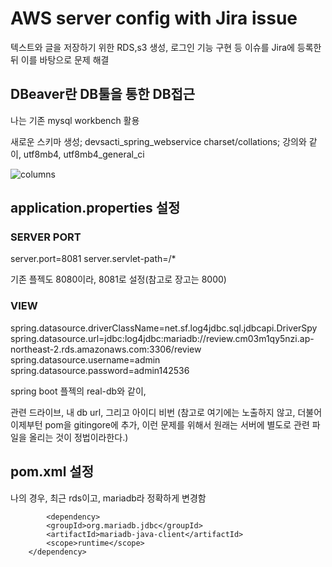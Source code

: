 # AWS server config with Jira issue
텍스트와 글을 저장하기 위한 RDS,s3 생성, 로그인 기능 구현 등 이슈를 Jira에 등록한 뒤 이를 바탕으로 문제 해결

## DBeaver란 DB툴을 통한 DB접근
나는 기존 mysql workbench 활용

새로운 스키마 생성; devsacti_spring_webservice
charset/collations; 강의와 같이, utf8mb4, utf8mb4_general_ci

![columns](https://user-images.githubusercontent.com/82523058/126755463-aab56727-711e-49ce-bc9c-349ab844956f.JPG)

## application.properties 설정

### SERVER PORT
server.port=8081
server.servlet-path=/*

기존 플젝도 8080이라, 8081로 설정(참고로 장고는 8000)

### VIEW
spring.datasource.driverClassName=net.sf.log4jdbc.sql.jdbcapi.DriverSpy
spring.datasource.url=jdbc:log4jdbc:mariadb://review.cm03m1qy5nzi.ap-northeast-2.rds.amazonaws.com:3306/review
spring.datasource.username=admin
spring.datasource.password=admin142536

spring boot 플젝의 real-db와 같이, 

관련 드라이브, 내 db url, 그리고 아이디 비번
(참고로 여기에는 노출하지 않고, 더불어 이제부턴 pom을 gitingore에 추가, 이런 문제를 위해서 원래는 서버에 별도로 관련 파일을 올리는 것이 정법이라한다.)

## pom.xml 설정
나의 경우, 최근 rds이고, mariadb라 정확하게 변경함

        	<dependency>
			<groupId>org.mariadb.jdbc</groupId>
			<artifactId>mariadb-java-client</artifactId>
			<scope>runtime</scope>
		</dependency>
